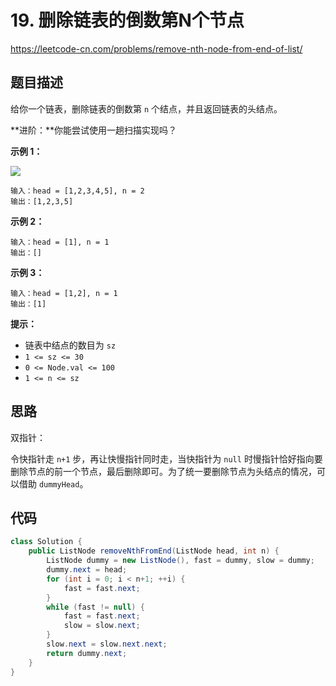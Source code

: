 # 19. 删除链表的倒数第N个节点

https://leetcode-cn.com/problems/remove-nth-node-from-end-of-list/

## 题目描述

给你一个链表，删除链表的倒数第 `n` 个结点，并且返回链表的头结点。

**进阶：**你能尝试使用一趟扫描实现吗？

 

**示例 1：**

![](https://images.yingwai.top/picgo/202108281113796.jpg)

```
输入：head = [1,2,3,4,5], n = 2
输出：[1,2,3,5]
```

**示例 2：**

```
输入：head = [1], n = 1
输出：[]
```

**示例 3：**

```
输入：head = [1,2], n = 1
输出：[1]
```



**提示：**

* 链表中结点的数目为 `sz`
* `1 <= sz <= 30`
* `0 <= Node.val <= 100`
* `1 <= n <= sz`



## 思路

双指针：

令快指针走 `n+1` 步，再让快慢指针同时走，当快指针为 `null` 时慢指针恰好指向要删除节点的前一个节点，最后删除即可。为了统一要删除节点为头结点的情况，可以借助 `dummyHead`。



## 代码

```java
class Solution {
    public ListNode removeNthFromEnd(ListNode head, int n) {
        ListNode dummy = new ListNode(), fast = dummy, slow = dummy;
        dummy.next = head;
        for (int i = 0; i < n+1; ++i) {
            fast = fast.next;
        }
        while (fast != null) {
            fast = fast.next;
            slow = slow.next;
        }
        slow.next = slow.next.next;
        return dummy.next;
    }
}
```


